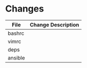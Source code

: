 # Changes

| File    | Change Description |
| ------- | ------------------ |
| bashrc  |                    |
| vimrc   |                    |
| deps    |                    |
| ansible |                    |
